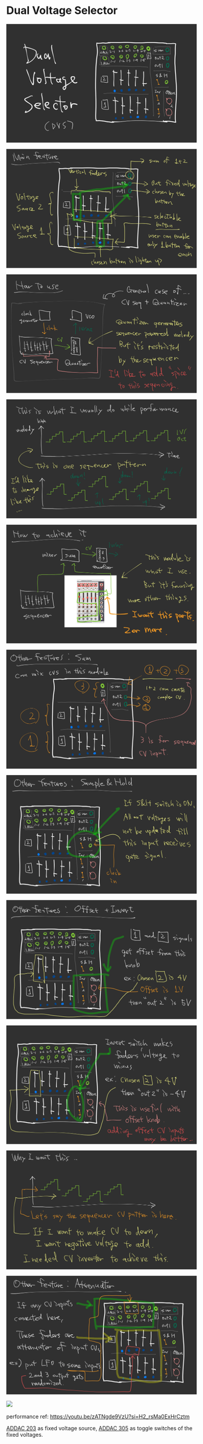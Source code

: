 # Dual Voltage Selector

![](./assets/01.jpg)

![](./assets/02.jpg)

![](./assets/03.jpg)

![](./assets/04.jpg)

![](./assets/05.jpg)

![](./assets/06.jpg)

![](./assets/07.jpg)

![](./assets/08.jpg)

![](./assets/09.jpg)

![](./assets/10.jpg)

![](./assets/11.jpg)

![](./assets/12.png)

performance ref: https://youtu.be/zATNgde9VzU?si=H2_rsMa0ExHrCztm

[ADDAC 203](https://www.addacsystem.com/en/products/modules/addac200-series/addac203-rev02) as fixed voltage source, [ADDAC 305](https://www.addacsystem.com/en/products/modules/addac300-series/addac305) as toggle switches of the fixed voltages.


